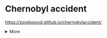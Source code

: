 # Chernobyl accident
https://zoodogood.github.io/chernobylaccident/

<details>
<summary>More</summary>

First project using only HTML & CSS without JavaScript.  
-- Created as school project 26.04.2020

</details>
